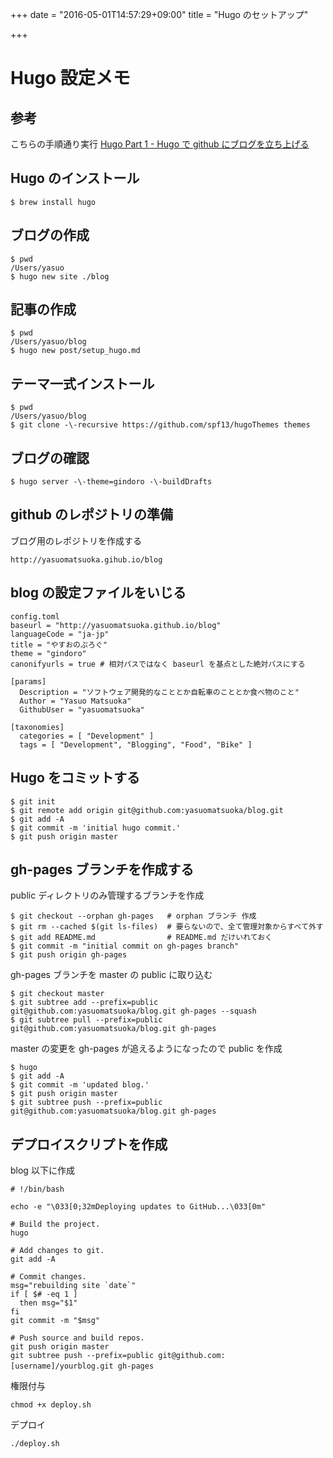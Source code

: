 +++
date = "2016-05-01T14:57:29+09:00"
title = "Hugo のセットアップ"

+++

# Hugo 設定メモ

## 参考
こちらの手順通り実行
[Hugo Part 1 - Hugo で github にブログを立ち上げる](http://blog.syati.info/post/create_hugo/)

## Hugo のインストール
```
$ brew install hugo
```

## ブログの作成
```
$ pwd
/Users/yasuo
$ hugo new site ./blog
```

## 記事の作成
```
$ pwd
/Users/yasuo/blog
$ hugo new post/setup_hugo.md
```

## テーマ一式インストール
```
$ pwd
/Users/yasuo/blog
$ git clone -\-recursive https://github.com/spf13/hugoThemes themes
```

## ブログの確認
```
$ hugo server -\-theme=gindoro -\-buildDrafts
```

## github のレポジトリの準備
ブログ用のレポジトリを作成する
```
http://yasuomatsuoka.gihub.io/blog
```

## blog の設定ファイルをいじる
```
config.toml
baseurl = "http://yasuomatsuoka.github.io/blog"
languageCode = "ja-jp"
title = "やすおのぶろぐ"
theme = "gindoro"
canonifyurls = true # 相対パスではなく baseurl を基点とした絶対パスにする

[params]
  Description = "ソフトウェア開発的なこととか自転車のこととか食べ物のこと"
  Author = "Yasuo Matsuoka"
  GithubUser = "yasuomatsuoka"

[taxonomies]
  categories = [ "Development" ]
  tags = [ "Development", "Blogging", "Food", "Bike" ]
```

## Hugo をコミットする
```
$ git init
$ git remote add origin git@github.com:yasuomatsuoka/blog.git
$ git add -A
$ git commit -m 'initial hugo commit.'
$ git push origin master
```

## gh-pages ブランチを作成する
public ディレクトリのみ管理するブランチを作成
```
$ git checkout --orphan gh-pages   # orphan ブランチ 作成
$ git rm --cached $(git ls-files)  # 要らないので、全て管理対象からすべて外す
$ git add README.md                # README.md だけいれておく
$ git commit -m "initial commit on gh-pages branch"
$ git push origin gh-pages
```
gh-pages ブランチを master の public に取り込む
```
$ git checkout master
$ git subtree add --prefix=public git@github.com:yasuomatsuoka/blog.git gh-pages --squash
$ git subtree pull --prefix=public git@github.com:yasuomatsuoka/blog.git gh-pages
```

master の変更を gh-pages が追えるようになったので public を作成
```
$ hugo
$ git add -A
$ git commit -m 'updated blog.'
$ git push origin master
$ git subtree push --prefix=public git@github.com:yasuomatsuoka/blog.git gh-pages
```

## デプロイスクリプトを作成
blog 以下に作成
```
# !/bin/bash

echo -e "\033[0;32mDeploying updates to GitHub...\033[0m"

# Build the project.
hugo

# Add changes to git.
git add -A

# Commit changes.
msg="rebuilding site `date`"
if [ $# -eq 1 ]
  then msg="$1"
fi
git commit -m "$msg"

# Push source and build repos.
git push origin master
git subtree push --prefix=public git@github.com:[username]/yourblog.git gh-pages　
```

権限付与
```
chmod +x deploy.sh
```

デプロイ
```
./deploy.sh
```
